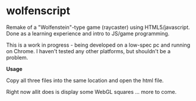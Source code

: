 wolfenscript
============

Remake of a "Wolfenstein"-type game (raycaster) using HTML5/javascript.  Done as a learning experience and intro to JS/game programming.

This is a work in progress - being developed on a low-spec pc and running on Chrome.  I haven't tested any other platforms, but shouldn't be a problem.

<b>Usage</b>

Copy all three files into the same location and open the html file.

Right now allit does is display some WebGL squares ... more to come.
